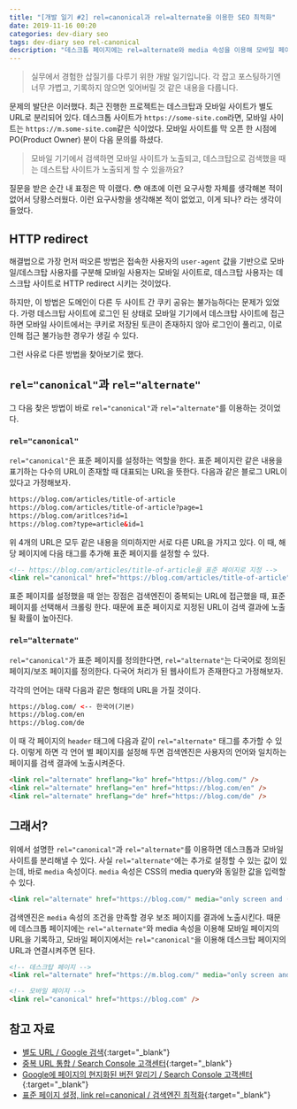 ```yaml
---
title: "[개발 일기 #2] rel=canonical과 rel=alternate을 이용한 SEO 최적화"
date: 2019-11-16 00:20
categories: dev-diary seo
tags: dev-diary seo rel-canonical
description: "데스크톱 페이지에는 rel=alternate와 media 속성을 이용해 모바일 페이지의 URL을 기록하고, 모바일 페이지에서는 rel=canonical을 이용해 데스크탑 페이지의 URL과 연결시켜주면 된다."
---
```


> 실무에서 경험한 삽질기를 다루기 위한 개발 일기입니다. 각 잡고 포스팅하기엔 너무 가볍고, 기록하지 않으면 잊어버릴 것 같은 내용을 다룹니다.

문제의 발단은 이러했다. 최근 진행한 프로젝트는 데스크탑과 모바일 사이트가 별도 URL로 분리되어 있다.  데스크톱 사이트가 `https://some-site.com`라면, 모바일 사이트는 `https://m.some-site.com`같은 식이었다. 모바일 사이트를 막 오픈 한 시점에 PO(Product Owner) 분이 다음 문의를 하셨다.

> 모바일 기기에서 검색하면 모바일 사이트가 노출되고, 데스크탑으로 검색했을 때는 데스트탑 사이트가 노출되게 할 수 있을까요?

질문을 받은 순간 내 표정은 딱 이랬다. 😳 애초에 이런 요구사항 자체를 생각해본 적이 없어서 당황스러웠다. 이런 요구사항을 생각해본 적이 없었고, 이게 되나? 라는 생각이 들었다.

## HTTP redirect

해결법으로 가장 먼저 떠오른 방법은 접속한 사용자의 `user-agent` 값을 기반으로 모바일/데스크탑 사용자를 구분해 모바일 사용자는 모바일 사이트로, 데스크탑 사용자는 데스크탑 사이트로 HTTP redirect 시키는 것이었다.

하지만, 이 방법은 도메인이 다른 두 사이트 간 쿠키 공유는 불가능하다는 문제가 있었다. 가령 데스크탑 사이트에 로그인 된 상태로 모바일 기기에서 데스크탑 사이트에 접근하면 모바일 사이트에서는 쿠키로 저장된 토큰이 존재하지 않아 로그인이 풀리고, 이로 인해 접근 불가능한 경우가 생길 수 있다.

그런 사유로 다른 방법을 찾아보기로 했다.

## `rel="canonical"`과 `rel="alternate"`

그 다음 찾은 방법이 바로 `rel="canonical"`과 `rel="alternate"`를 이용하는 것이었다.

### `rel="canonical"`

`rel="canonical"`은 표준 페이지를 설정하는 역할을 한다. 표준 페이지란 같은 내용을 표기하는 다수의 URL이 존재할 때 대표되는 URL을 뜻한다. 다음과 같은 블로그 URL이 있다고 가정해보자.

```html
https://blog.com/articles/title-of-article
https://blog.com/articles/title-of-article?page=1
https://blog.com/aritlces?id=1
https://blog.com?type=article&id=1
```

위 4개의 URL은 모두 같은 내용을 의미하지만 서로 다른 URL을 가지고 있다. 이 때, 해당 페이지에 다음 태그를 추가해 표준 페이지를 설정할 수 있다.

```html
<!-- https://blog.com/articles/title-of-article을 표준 페이지로 지정 -->
<link rel="canonical" href="https://blog.com/articles/title-of-article" />
```

표준 페이지를 설정했을 때 얻는 장점은 검색엔진이 중복되는 URL에 접근했을 때, 표준 페이지를 선택해서 크롤링 한다. 때문에 표준 페이지로 지정된 URL이 검색 결과에 노출될 확률이 높아진다.

### `rel="alternate"`

`rel="canonical"`가 표준 페이지를 정의한다면, `rel="alternate"`는 다국어로 정의된 페이지/보조 페이지를 정의한다. 다국어 처리가 된 웹사이트가 존재한다고 가정해보자.

각각의 언어는 대략 다음과 같은 형태의 URL을 가질 것이다.

```html
https://blog.com/ <-- 한국어(기본)
https://blog.com/en
https://blog.com/de
```

이 때 각 페이지의 `header` 태그에 다음과 같이 `rel="alternate"` 태그를 추가할 수 있다. 이렇게 하면 각 언어 별 페이지를 설정해 두면 검색엔진은 사용자의 언어와 일치하는 페이지를 검색 결과에 노출시켜준다.

```html
<link rel="alternate" hreflang="ko" href="https://blog.com/" />
<link rel="alternate" hreflang="en" href="https://blog.com/en" />
<link rel="alternate" hreflang="de" href="https://blog.com/de" />
```

## 그래서?

위에서 설명한 `rel="canonical"`과 `rel="alternate"`를 이용하면 데스크톱과 모바일 사이트를 분리해낼 수 있다. 사실 `rel="alternate"`에는 추가로 설정할 수 있는 값이 있는데, 바로 `media` 속성이다. `media` 속성은 CSS의 media query와 동일한 값을 입력할 수 있다.

```html
<link rel="alternate" href="https://blog.com/" media="only screen and (max-width: 640px" />
```

검색엔진은 `media` 속성의 조건을 만족할 경우 보조 페이지를 결과에 노출시킨다. 때문에 데스크톱 페이지에는 `rel="alternate"`와 media 속성을 이용해 모바일 페이지의 URL을 기록하고, 모바일 페이지에서는 `rel="canonical"`을 이용해 데스크탑 페이지의 URL과 연결시켜주면 된다.

```html
<!-- 데스크탑 페이지 -->
<link rel="alternate" href="https://m.blog.com/" media="only screen and (max-width: 640px" />

<!-- 모바일 페이지 -->
<link rel="canonical" href="https://blog.com" />
```

## 참고 자료

- [별도 URL / Google 검색](https://developers.google.com/search/mobile-sites/mobile-seo/separate-urls){:target="_blank"}
- [중복 URL 통합 / Search Console 고객센터](https://support.google.com/webmasters/answer/139066?hl=ko){:target="_blank"}
- [Google에 페이지의 현지화된 버전 알리기 / Search Console 고객센터](https://support.google.com/webmasters/answer/189077?hl=ko){:target="_blank"}
- [표준 페이지 설정, link rel=canonical / 검색엔진 최적화](http://www.seo-korea.com/%ED%91%9C%EC%A4%80-%ED%8E%98%EC%9D%B4%EC%A7%80-%EC%84%A4%EC%A0%95-link-rel-canonical/){:target="_blank"}